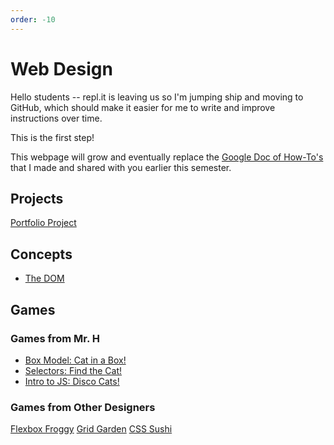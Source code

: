 ```yaml
---
order: -10
---
```


# Web Design
Hello students -- repl.it is leaving us so I'm jumping ship and moving to GitHub, which should make it easier for me
to write and improve instructions over time.

This is the first step!

This webpage will grow and eventually replace the [Google Doc of How-To's](https://docs.google.com/document/d/1MrPTAd-LPJpUH93BYElgGv_abhhagAWaURrOtqjfj9A/edit) that I made and shared with you earlier this semester.

## Projects
[Portfolio Project](./portfolio-project/)

## Concepts
- [The DOM](./dom/)

## Games

### Games from Mr. H

- [Box Model: Cat in a Box!](https://cat-in-box.netlify.app/)
- [Selectors: Find the Cat!](https://cat-in-box.netlify.app/#selectors-0)
- [Intro to JS: Disco Cats!](https://cat-in-box.netlify.app/#vanilla-0)

### Games from Other Designers

[Flexbox Froggy](https://flexboxfroggy.com/)
[Grid Garden](https://cssgridgarden.com/)
[CSS Sushi](https://flukeout.github.io/)
